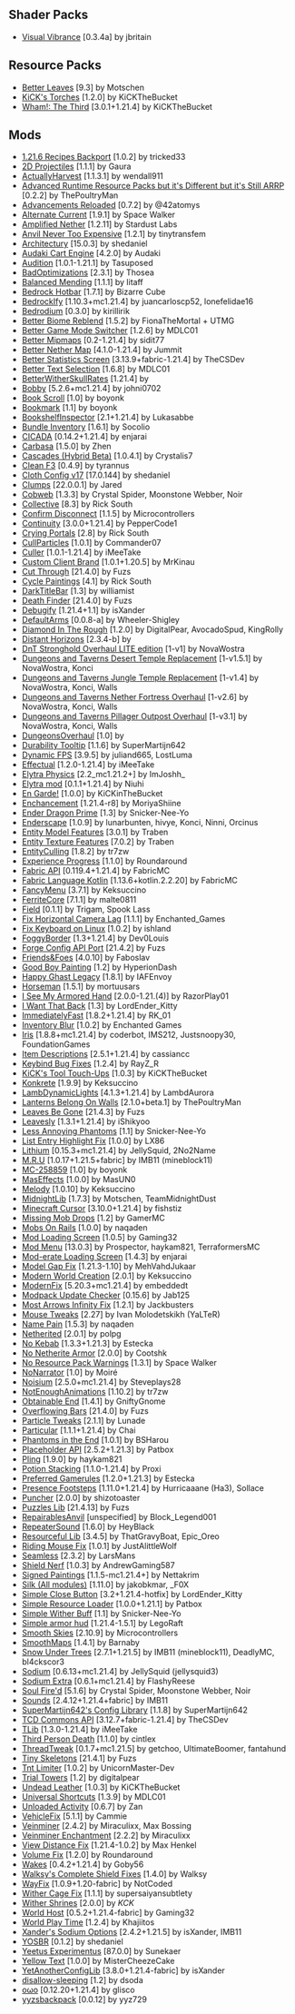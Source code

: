 ## Shader Packs
- [Visual Vibrance](https://modrinth.com/project/l6Uqs2fS) [0.3.4a] by jbritain

## Resource Packs
- [Better Leaves](https://modrinth.com/project/uvpymuxq) [9.3] by Motschen
- [KiCK's Torches](https://modrinth.com/project/PgUnspfn) [1.2.0] by KiCKTheBucket
- [Wham!: The Third](https://modrinth.com/project/98jlYLQT) [3.0.1+1.21.4] by KiCKTheBucket

## Mods
- [1.21.6 Recipes Backport](https://modrinth.com/mod/tEZRMLMm) [1.0.2] by tricked33
- [2D Projectiles](https://modrinth.com/mod/W2K5WNdH) [1.1.1] by Gaura
- [ActuallyHarvest](https://modrinth.com/mod/sUbuUC7R) [1.1.3.1] by wendall911
- [Advanced Runtime Resource Packs but it's Different but it's Still ARRP](https://modrinth.com/mod/5AA9oDBl) [0.2.2] by ThePoultryMan
- [Advancements Reloaded](https://modrinth.com/mod/tLuRLqpa) [0.7.2] by @42atomys
- [Alternate Current](https://modrinth.com/mod/r0v8vy1s) [1.9.1] by Space Walker
- [Amplified Nether](https://modrinth.com/mod/wXiGiyGX) [1.2.11] by Stardust Labs
- [Anvil Never Too Expensive](https://modrinth.com/mod/TEOa2X8B) [1.2.1] by tinytransfem
- [Architectury](https://modrinth.com/mod/lhGA9TYQ) [15.0.3] by shedaniel
- [Audaki Cart Engine](https://modrinth.com/mod/V8qsCwta) [4.2.0] by Audaki
- [Audition](https://modrinth.com/mod/HMeGkqZ7) [1.0.1-1.21.1] by Tasuposed
- [BadOptimizations](https://modrinth.com/mod/g96Z4WVZ) [2.3.1] by Thosea
- [Balanced Mending](https://modrinth.com/mod/Rojiy8xL) [1.1.1] by litaff
- [Bedrock Hotbar](https://modrinth.com/mod/X1OsYLs1) [1.7.1] by Bizarre Cube
- [BedrockIfy](https://modrinth.com/mod/ox3rDp1B) [1.10.3+mc1.21.4] by juancarloscp52, lonefelidae16
- [Bedrodium](https://modrinth.com/mod/5roWs6VO) [0.3.0] by kirillirik
- [Better Biome Reblend](https://modrinth.com/mod/Xh8hkQmD) [1.5.2] by FionaTheMortal + UTMG
- [Better Game Mode Switcher](https://modrinth.com/mod/aWsnMli6) [1.2.6] by MDLC01
- [Better Mipmaps](https://modrinth.com/mod/daZwiCIT) [0.2-1.21.4] by sidit77
- [Better Nether Map](https://modrinth.com/mod/fdtm99de) [4.1.0-1.21.4] by Jummit
- [Better Statistics Screen](https://modrinth.com/mod/n6PXGAoM) [3.13.9+fabric-1.21.4] by TheCSDev
- [Better Text Selection](https://modrinth.com/mod/xIpcAYJL) [1.6.8] by MDLC01
- [BetterWitherSkullRates](https://modrinth.com/mod/ydT0c3wO) [1.21.4] by 
- [Bobby](https://modrinth.com/mod/M08ruV16) [5.2.6+mc1.21.4] by johni0702
- [Book Scroll](https://modrinth.com/mod/Ss2JOg1D) [1.0] by boyonk
- [Bookmark](https://modrinth.com/mod/QcVGgiH5) [1.1] by boyonk
- [BookshelfInspector](https://modrinth.com/mod/rOrXjyPb) [2.1+1.21.4] by Lukasabbe
- [Bundle Inventory](https://modrinth.com/mod/9uikk2Ea) [1.6.1] by Socolio
- [CICADA](https://modrinth.com/mod/IwCkru1D) [0.14.2+1.21.4] by enjarai
- [Carbasa](https://modrinth.com/mod/rhp0NLn7) [1.5.0] by Zhen
- [Cascades (Hybrid Beta)](https://modrinth.com/mod/Jmx5kJiS) [1.0.4.1] by Crystalis7
- [Clean F3](https://modrinth.com/mod/5lvjfaRs) [0.4.9] by tyrannus
- [Cloth Config v17](https://modrinth.com/mod/9s6osm5g) [17.0.144] by shedaniel
- [Clumps](https://modrinth.com/mod/Wnxd13zP) [22.0.0.1] by Jared
- [Cobweb](https://modrinth.com/mod/dQcfqGbl) [1.3.3] by Crystal Spider, Moonstone Webber, Noir
- [Collective](https://modrinth.com/mod/e0M1UDsY) [8.3] by Rick South
- [Confirm Disconnect](https://modrinth.com/mod/qyu2y7wG) [1.1.5] by Microcontrollers
- [Continuity](https://modrinth.com/mod/1IjD5062) [3.0.0+1.21.4] by PepperCode1
- [Crying Portals](https://modrinth.com/mod/3RkVNglH) [2.8] by Rick South
- [CullParticles](https://modrinth.com/mod/Z0uZlmbF) [1.0.1] by Commander07
- [Culler](https://modrinth.com/mod/gEj78Mc7) [1.0.1-1.21.4] by iMeeTake
- [Custom Client Brand](https://modrinth.com/mod/g8SrZYee) [1.0.1+1.20.5] by MrKinau
- [Cut Through](https://modrinth.com/mod/Dk6su9JN) [21.4.0] by Fuzs
- [Cycle Paintings](https://modrinth.com/mod/c85whkNB) [4.1] by Rick South
- [DarkTitleBar](https://modrinth.com/mod/wAP4f8Jf) [1.3] by williamist
- [Death Finder](https://modrinth.com/mod/wNxIBREV) [21.4.0] by Fuzs
- [Debugify](https://modrinth.com/mod/QwxR6Gcd) [1.21.4+1.1] by isXander
- [DefaultArms](https://modrinth.com/mod/feJWuS6h) [0.0.8-a] by Wheeler-Shigley
- [Diamond In The Rough](https://modrinth.com/mod/TBVbrjYL) [1.2.0] by DigitalPear, AvocadoSpud, KingRolly
- [Distant Horizons](https://modrinth.com/mod/uCdwusMi) [2.3.4-b] by 
- [DnT Stronghold Overhaul LITE edition](https://modrinth.com/mod/LbGT0kSV) [1-v1] by NovaWostra
- [Dungeons and Taverns Desert Temple Replacement](https://modrinth.com/mod/7JTDDmRT) [1-v1.5.1] by NovaWostra, Konci
- [Dungeons and Taverns Jungle Temple Replacement](https://modrinth.com/mod/oHjYCS0f) [1-v1.4] by NovaWostra, Konci, Walls
- [Dungeons and Taverns Nether Fortress Overhaul](https://modrinth.com/mod/8Dbnvm77) [1-v2.6] by NovaWostra, Konci, Walls
- [Dungeons and Taverns Pillager Outpost Overhaul](https://modrinth.com/mod/QIt10I7z) [1-v3.1] by NovaWostra, Konci, Walls
- [DungeonsOverhaul](https://modrinth.com/mod/p59jnqZS) [1.0] by 
- [Durability Tooltip](https://modrinth.com/mod/smUP7V3r) [1.1.6] by SuperMartijn642
- [Dynamic FPS](https://modrinth.com/mod/LQ3K71Q1) [3.9.5] by juliand665, LostLuma
- [Effectual](https://modrinth.com/mod/OoF97Pto) [1.2.0-1.21.4] by iMeeTake
- [Elytra Physics](https://modrinth.com/mod/jfvCMH0K) [2.2_mc1.21.2+] by ImJoshh_
- [Elytra mod](https://modrinth.com/mod/Gfg08owl) [0.1.1+1.21.4] by Niuhi
- [En Garde!](https://modrinth.com/mod/AfsdjQlS) [1.0.0] by KiCKinTheBucket
- [Enchancement](https://modrinth.com/mod/6hN1V6wJ) [1.21.4-r8] by MoriyaShiine
- [Ender Dragon Prime](https://modrinth.com/mod/IViZAZb2) [1.3] by Snicker-Nee-Yo
- [Enderscape](https://modrinth.com/mod/btCrWvHr) [1.0.9] by lunarbunten, hivye, Konci, Ninni, Orcinus
- [Entity Model Features](https://modrinth.com/mod/4I1XuqiY) [3.0.1] by Traben
- [Entity Texture Features](https://modrinth.com/mod/BVzZfTc1) [7.0.2] by Traben
- [EntityCulling](https://modrinth.com/mod/NNAgCjsB) [1.8.2] by tr7zw
- [Experience Progress](https://modrinth.com/mod/WLzTG5bH) [1.1.0] by Roundaround
- [Fabric API](https://modrinth.com/mod/P7dR8mSH) [0.119.4+1.21.4] by FabricMC
- [Fabric Language Kotlin](https://modrinth.com/mod/Ha28R6CL) [1.13.6+kotlin.2.2.20] by FabricMC
- [FancyMenu](https://modrinth.com/mod/Wq5SjeWM) [3.7.1] by Keksuccino
- [FerriteCore](https://modrinth.com/mod/uXXizFIs) [7.1.1] by malte0811
- [Field](https://modrinth.com/mod/ImwSvDpS) [0.1.1] by Trigam, Spook Lass
- [Fix Horizontal Camera Lag](https://modrinth.com/mod/TuB934hI) [1.1.1] by Enchanted_Games
- [Fix Keyboard on Linux](https://modrinth.com/mod/siXFh9dn) [1.0.2] by ishland
- [FoggyBorder](https://modrinth.com/mod/1SzND5KW) [1.3+1.21.4] by Dev0Louis
- [Forge Config API Port](https://modrinth.com/mod/ohNO6lps) [21.4.2] by Fuzs
- [Friends&Foes](https://modrinth.com/mod/POQ2i9zu) [4.0.10] by Faboslav
- [Good Boy Painting](https://modrinth.com/mod/XMqDA0Re) [1.2] by HyperionDash
- [Happy Ghast Legacy](https://modrinth.com/mod/zi5opIfD) [1.8.1] by IAFEnvoy
- [Horseman](https://modrinth.com/mod/qIv5FhAA) [1.5.1] by mortuusars
- [I See My Armored Hand](https://modrinth.com/mod/o0hnW3gN) [2.0.0-1.21.(4)] by RazorPlay01
- [I Want That Back](https://modrinth.com/mod/SfXIxvDu) [1.3] by LordEnder_Kitty
- [ImmediatelyFast](https://modrinth.com/mod/5ZwdcRci) [1.8.2+1.21.4] by RK_01
- [Inventory Blur](https://modrinth.com/mod/lTS6nyFs) [1.0.2] by Enchanted Games
- [Iris](https://modrinth.com/mod/YL57xq9U) [1.8.8+mc1.21.4] by coderbot, IMS212, Justsnoopy30, FoundationGames
- [Item Descriptions](https://modrinth.com/mod/UaizcMKP) [2.5.1+1.21.4] by cassiancc
- [Keybind Bug Fixes](https://modrinth.com/mod/S0jya84n) [1.2.4] by RayZ_R
- [KiCK's Tool Touch-Ups](https://modrinth.com/mod/kypWYwUz) [1.0.3] by KiCKTheBucket
- [Konkrete](https://modrinth.com/mod/J81TRJWm) [1.9.9] by Keksuccino
- [LambDynamicLights](https://modrinth.com/mod/yBW8D80W) [4.1.3+1.21.4] by LambdAurora
- [Lanterns Belong On Walls](https://modrinth.com/mod/V1CFwy2A) [2.1.0+beta.1] by ThePoultryMan
- [Leaves Be Gone](https://modrinth.com/mod/AVq17PqV) [21.4.3] by Fuzs
- [Leavesly](https://modrinth.com/mod/eUsjLrcb) [1.3.1+1.21.4] by iShikyoo
- [Less Annoying Phantoms](https://modrinth.com/mod/ITgKp1Ig) [1.1] by Snicker-Nee-Yo
- [List Entry Highlight Fix](https://modrinth.com/mod/wkqxzYTM) [1.0.0] by LX86
- [Lithium](https://modrinth.com/mod/gvQqBUqZ) [0.15.3+mc1.21.4] by JellySquid, 2No2Name
- [M.R.U](https://modrinth.com/mod/SNVQ2c0g) [1.0.17+1.21.5+fabric] by IMB11 (mineblock11)
- [MC-258859](https://modrinth.com/mod/gzfqBTYf) [1.0] by boyonk
- [MasEffects](https://modrinth.com/mod/YsP4hqhn) [1.0.0] by MasUN0
- [Melody](https://modrinth.com/mod/CVT4pFB2) [1.0.10] by Keksuccino
- [MidnightLib](https://modrinth.com/mod/codAaoxh) [1.7.3] by Motschen, TeamMidnightDust
- [Minecraft Cursor](https://modrinth.com/mod/o5fhgLeQ) [3.10.0+1.21.4] by fishstiz
- [Missing Mob Drops](https://modrinth.com/mod/lUdVZnCR) [1.2] by GamerMC
- [Mobs On Rails](https://modrinth.com/mod/SjNPcWNX) [1.0.0] by naqaden
- [Mod Loading Screen](https://modrinth.com/mod/xAGJ6rQS) [1.0.5] by Gaming32
- [Mod Menu](https://modrinth.com/mod/mOgUt4GM) [13.0.3] by Prospector, haykam821, TerraformersMC
- [Mod-erate Loading Screen](https://modrinth.com/mod/RCjGlCDj) [1.4.3] by enjarai
- [Model Gap Fix](https://modrinth.com/mod/QdG47OkI) [1.21.3-1.10] by MehVahdJukaar
- [Modern World Creation](https://modrinth.com/mod/xHskr2cS) [2.0.1] by Keksuccino
- [ModernFix](https://modrinth.com/mod/nmDcB62a) [5.20.3+mc1.21.4] by embeddedt
- [Modpack Update Checker](https://modrinth.com/mod/rR4tY6Cw) [0.15.6] by Jab125
- [Most Arrows Infinity Fix](https://modrinth.com/mod/1FHXG6Dv) [1.2.1] by Jackbusters
- [Mouse Tweaks](https://modrinth.com/mod/aC3cM3Vq) [2.27] by Ivan Molodetskikh (YaLTeR)
- [Name Pain](https://modrinth.com/mod/cJk2qbxw) [1.5.3] by naqaden
- [Netherited](https://modrinth.com/mod/LboV1AEJ) [2.0.1] by polpg
- [No Kebab](https://modrinth.com/mod/y82xHklI) [1.3.3+1.21.3] by Estecka
- [No Netherite Armor](https://modrinth.com/mod/m2np2QTT) [2.0.0] by Cootshk
- [No Resource Pack Warnings](https://modrinth.com/mod/6xKUDQcB) [1.3.1] by Space Walker
- [NoNarrator](https://modrinth.com/mod/DRwxWaLc) [1.0] by Moiré
- [Noisium](https://modrinth.com/mod/KuNKN7d2) [2.5.0+mc1.21.4] by Steveplays28
- [NotEnoughAnimations](https://modrinth.com/mod/MPCX6s5C) [1.10.2] by tr7zw
- [Obtainable End](https://modrinth.com/mod/2uPaX6RE) [1.4.1] by GniftyGnome
- [Overflowing Bars](https://modrinth.com/mod/XD7XOrAF) [21.4.0] by Fuzs
- [Particle Tweaks](https://modrinth.com/mod/IlGAhsOM) [2.1.1] by Lunade
- [Particular](https://modrinth.com/mod/B1CcCd9h) [1.1.1+1.21.4] by Chai
- [Phantoms in the End](https://modrinth.com/mod/r69cUvfV) [1.0.1] by BSHarou
- [Placeholder API](https://modrinth.com/mod/eXts2L7r) [2.5.2+1.21.3] by Patbox
- [Pling](https://modrinth.com/mod/4bqq2uqn) [1.9.0] by haykam821
- [Potion Stacking](https://modrinth.com/mod/1hvxU3F5) [1.1.0-1.21.4] by Proxi
- [Preferred Gamerules](https://modrinth.com/mod/kKib77nY) [1.2.0+1.21.3] by Estecka
- [Presence Footsteps](https://modrinth.com/mod/rcTfTZr3) [1.11.0+1.21.4] by Hurricaaane (Ha3), Sollace
- [Puncher](https://modrinth.com/mod/2Qlu5M7f) [2.0.0] by shizotoaster
- [Puzzles Lib](https://modrinth.com/mod/QAGBst4M) [21.4.13] by Fuzs
- [RepairablesAnvil](https://modrinth.com/mod/rxz6Z187) [unspecified] by Block_Legend001
- [RepeaterSound](https://modrinth.com/mod/vt4lfXNC) [1.6.0] by HeyBlack
- [Resourceful Lib](https://modrinth.com/mod/G1hIVOrD) [3.4.5] by ThatGravyBoat, Epic_Oreo
- [Riding Mouse Fix](https://modrinth.com/mod/kwS02byl) [1.0.1] by JustAlittleWolf
- [Seamless](https://modrinth.com/mod/rhyHyQke) [2.3.2] by LarsMans
- [Shield Nerf](https://modrinth.com/mod/yV5oAYcE) [1.0.3] by AndrewGaming587
- [Signed Paintings](https://modrinth.com/mod/zn26DYtG) [1.1.5-mc1.21.4+] by Nettakrim
- [Silk (All modules)](https://modrinth.com/mod/aTaCgKLW) [1.11.0] by jakobkmar, _F0X
- [Simple Close Button](https://modrinth.com/mod/NPYAMkNO) [3.2+1.21.4-hotfix] by LordEnder_Kitty
- [Simple Resource Loader](https://modrinth.com/mod/5e65FGXQ) [1.0.0+1.21.1] by Patbox
- [Simple Wither Buff](https://modrinth.com/mod/cfHXDHKJ) [1.1] by Snicker-Nee-Yo
- [Simple armor hud](https://modrinth.com/mod/tJflAtvJ) [1.21.4-1.5.1] by LegoRaft
- [Smooth Skies](https://modrinth.com/mod/uvlgIwBD) [2.10.9] by Microcontrollers
- [SmoothMaps](https://modrinth.com/mod/x69OnBPN) [1.4.1] by Barnaby
- [Snow Under Trees](https://modrinth.com/mod/XVnUIUAQ) [2.7.1+1.21.5] by IMB11 (mineblock11), DeadlyMC, bl4ckscor3
- [Sodium](https://modrinth.com/mod/AANobbMI) [0.6.13+mc1.21.4] by JellySquid (jellysquid3)
- [Sodium Extra](https://modrinth.com/mod/PtjYWJkn) [0.6.1+mc1.21.4] by FlashyReese
- [Soul Fire'd](https://modrinth.com/mod/d6MhxwRo) [5.1.6] by Crystal Spider, Moonstone Webber, Noir
- [Sounds](https://modrinth.com/mod/ZouiUX7t) [2.4.12+1.21.4+fabric] by IMB11
- [SuperMartijn642's Config Library](https://modrinth.com/mod/LN9BxssP) [1.1.8] by SuperMartijn642
- [TCD Commons API](https://modrinth.com/mod/Eldc1g37) [3.12.7+fabric-1.21.4] by TheCSDev
- [TLib](https://modrinth.com/mod/sBn7rVvc) [1.3.0-1.21.4] by iMeeTake
- [Third Person Death](https://modrinth.com/mod/ZW7gB2of) [1.1.0] by cintlex
- [ThreadTweak](https://modrinth.com/mod/vSEH1ERy) [0.1.7+mc1.21.5] by getchoo, UltimateBoomer, fantahund
- [Tiny Skeletons](https://modrinth.com/mod/A2xcMSUn) [21.4.1] by Fuzs
- [Tnt Limiter](https://modrinth.com/mod/b4saSVNn) [1.0.2] by UnicornMaster-Dev
- [Trial Towers](https://modrinth.com/mod/a5PEhOaW) [1.2] by digitalpear
- [Undead Leather](https://modrinth.com/mod/P0Iv9AVc) [1.0.3] by KiCKTheBucket
- [Universal Shortcuts](https://modrinth.com/mod/pKlCsfkH) [1.3.9] by MDLC01
- [Unloaded Activity](https://modrinth.com/mod/Oo4rJCDP) [0.6.7] by Zan
- [VehicleFix](https://modrinth.com/mod/oNRw3x5I) [5.1.1] by Cammie
- [Veinminer](https://modrinth.com/mod/OhduvhIc) [2.4.2] by Miraculixx, Max Bossing
- [Veinminer Enchantment](https://modrinth.com/mod/4sP0LXxp) [2.2.2] by Miraculixx
- [View Distance Fix](https://modrinth.com/mod/nxrXbh5K) [1.21.4-1.0.2] by Max Henkel
- [Volume Fix](https://modrinth.com/mod/Iywe4QI4) [1.2.0] by Roundaround
- [Wakes](https://modrinth.com/mod/dlNu0RQY) [0.4.2+1.21.4] by Goby56
- [Walksy's Complete Shield Fixes](https://modrinth.com/mod/HfLFMeJe) [1.4.0] by Walksy
- [WayFix](https://modrinth.com/mod/hxIWsdEF) [1.0.9+1.20-fabric] by NotCoded
- [Wither Cage Fix](https://modrinth.com/mod/8tiZuCBJ) [1.1.1] by supersaiyansubtlety
- [Wither Shrines](https://modrinth.com/mod/JkKThp0v) [2.0.0] by _KCK_
- [World Host](https://modrinth.com/mod/2AIZDfYo) [0.5.2+1.21.4-fabric] by Gaming32
- [World Play Time](https://modrinth.com/mod/YkKeggdl) [1.2.4] by Khajiitos
- [Xander's Sodium Options](https://modrinth.com/mod/sTkQBVyo) [2.4.2+1.21.5] by isXander, IMB11
- [YOSBR](https://modrinth.com/mod/WwbubTsV) [0.1.2] by shedaniel
- [Yeetus Experimentus](https://modrinth.com/mod/HaaH232J) [87.0.0] by Sunekaer
- [Yellow Text](https://modrinth.com/mod/tJF6j23Q) [1.0.0] by MisterCheezeCake
- [YetAnotherConfigLib](https://modrinth.com/mod/1eAoo2KR) [3.8.0+1.21.4-fabric] by isXander
- [disallow-sleeping](https://modrinth.com/mod/rd7M6iAe) [1.2] by dsoda
- [oωo](https://modrinth.com/mod/ccKDOlHs) [0.12.20+1.21.4] by glisco
- [yyzsbackpack](https://modrinth.com/mod/zO7tsTJN) [0.0.12] by yyz729